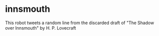 # innsmouth

This robot tweets a random line from the discarded draft of "The Shadow over Innsmouth" by H. P. Lovecraft
